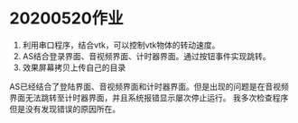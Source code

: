 # 20200520作业  
1. 利用串口程序，结合vtk，可以控制vtk物体的转动速度。  
2. AS结合登录界面、音视频界面、计时器界面。通过按钮事件实现跳转。
3. 效果屏幕拷贝上传自己的目录

AS已经结合了登陆界面、音视频界面和计时器界面。但是出现的问题是在音视频界面无法跳转至计时器界面，并且系统报错显示屡次停止运行。
我多次检查程序但是没有发现错误的原因所在。
